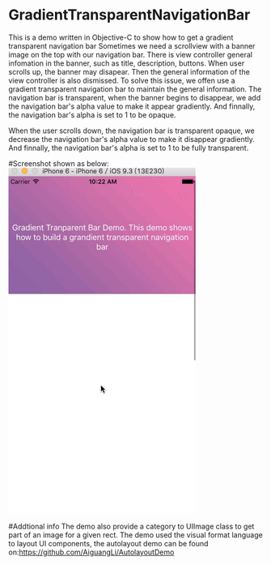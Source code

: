 # GradientTransparentNavigationBar
This is a demo written in Objective-C to show how to get a gradient transparent navigation bar
Sometimes we need a scrollview with a banner image on the top with our navigation bar. There is view controller general infomation in the banner,
such as title, description, buttons. When user scrolls up, the banner may disapear. Then the general information of the view controller is also 
dismissed. To solve this issue, we offen use a gradient transparent navigation bar to maintain the general information. 
The navigation bar is transparent, when the banner begins to disappear, we add the navigation bar's alpha value to make it appear gradiently. 
And finnally, the navigation bar's alpha is set to 1 to be opaque.

When the user scrolls down, the navigation bar is transparent opaque, we decrease the navigation bar's alpha value to make it disappear gradiently. 
And finnally, the navigation bar's alpha is set to 1 to be fully transparent.

#Screenshot shown as below:
![demo gif](https://github.com/AiguangLi/GradientTransparentNavigationBar/blob/master/screenshot.gif "Demo Gif")

#Addtional info
The demo also provide a category to UIImage class to get part of an image for a given rect.
The demo used the visual format language to layout UI components, the autolayout demo can be found on:https://github.com/AiguangLi/AutolayoutDemo

